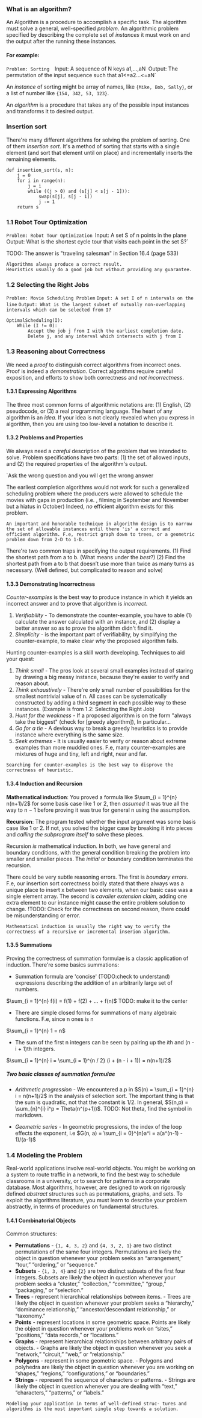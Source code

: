 ### What is an algorithm?

An Algorithm is a procedure to accomplish a specific task.
The algorithm must solve a general, well-specified *problem*.
An algorithmic problem specified by describing the complete set of *instances* it must work on and the output after the running these instances.
#### For example:
`Problem: Sorting 
`Input: A sequence of N keys a1,...,aN`
`Output: The permutation of the input sequence such that a1<=a2...<=aN`

An *instance* of sorting might be array of names, like `{Mike, Bob, Sally}`, or a list of number like `{154, 342, 53, 123}`. 

An *algorithm* is a procedure that takes any of the possible input instances and transforms it to desired output.

### Insertion sort

There're many different algorithms for solving the problem of sorting. One of them *Insertion sort*. 
It's a method of sorting that starts with a single element (and sort that element until on place) and incrementally inserts the remaining elements.

```
def insertion_sort(s, n):
	j = 0
	for i in range(n):
		j = i
		while ((j > 0) and (s[j] < s[j - 1])):
			swap(s[j], s[j - 1])
			j -= 1
	return s
```

### 1.1 Robot Tour Optimization

`Problem: Robot Tour Optimization
`Input: A set S of n points in the plane`
`Output: What is the shortest cycle tour that visits each point in the set S?`

TODO: The answer is "traveling salesman" in Section 16.4 (page 533)

```
Algorithms always produce a correct result.
Heuristics usually do a good job but without providing any guarantee.
```

### 1.2 Selecting the Right Jobs

`Problem: Movie Scheduling Problem`
`Input: A set I of n intervals on the line`
`Output: What is the largest subset of mutually non-overlapping intervals which can be selected from I?`

```
OptimalScheduling(I):
	While (I != 0):
		Accept the job j from I with the earliest completion date.
		Delete j, and any interval which intersects with j from I
```


### 1.3 Reasoning about Correctness

We need a *proof* to distinguish correct algorithms from incorrect ones.
Proof is indeed a *demonstration*. Correct algorithms require careful exposition, and efforts to show both correctness and *not incorrectness*.

#### 1.3.1 Expressing Algorithms 

The three most common forms of algorithmic notations are: (1) English, (2) pseudocode, or (3) a real programming language.
The heart of any algorithm is an *idea*. If your idea is not clearly revealed when you express in algorithm, then you are using too low-level a notation to describe it.

#### 1.3.2 Problems and Properties

We always need a *careful* description of the problem that we intended to solve.
Problem specifications have two parts: (1) the set of allowed inputs, and (2) the required properties of the algorithm's output. 

`Ask the wrong question and you will get the wrong answer

The earliest completion algorithms would not work for such a generalized scheduling problem where the producers were allowed to schedule the movies with gaps in production (i.e. , filming in September and November but a hiatus in October)
Indeed, *no* efficient algorithm exists for this problem. 

```
An important and honorable technique in algorithm design is to narrow the set of allowable instances until there 'is' a correct and efficient algorithm. F.e, restrict graph down to trees, or a geometric problem down from 2-D to 1-D.
```

There're two common traps in specifying the output requirements.
(1) Find the shortest path from a to b. (What means under the *best*?)
(2) Find the shortest path from a to b that doesn’t use more than twice as many turns as necessary. (Well defined, but complicated to reason and solve)

#### 1.3.3 Demonstrating Incorrectness

*Counter-examples* is the best way to produce instance in which it yields an incorrect answer and to prove that algorithm is *incorrect*.
1. *Verifiability* - To demonstrate the counter-example, you have to able (1) calculate the answer calculated with an instance, and (2) display a better answer so as to prove the algorithm didn't find it.
2. *Simplicity* - is the important part of verifiability, by simplifying the counter-example, to make clear *why* the proposed algorithm fails.

Hunting counter-examples is a skill worth developing. Techniques to aid your quest:
1. *Think small* - The pros look at several small examples instead of staring by drawing a big messy instance, because they're easier to verify and reason about.
2. *Think exhaustively* - There're only small number of possibilities for the smallest nontrivial value of n. All cases can be systematically constructed by adding a third segment in each possible way to these instances. (Example is from 1.2: Selecting the Right Job)
3. *Hunt for the weakness* - If a proposed algorithm is on the form "always take the biggest" (check for [greedy algorithm]), In particular...
4. *Go for a tie* - A devious way to break a greedy heuristics is to provide instance where everything is the same size.
5. *Seek extremes* - It is usually easier to verify or reason about extreme examples than more muddled ones. F.e, many counter-examples are mixtures of huge and tiny, left and right, near and far.

```
Searching for counter-examples is the best way to disprove the correctness of heuristic.
```

#### 1.3.4 Induction and Recursion

**Mathematical induction**: You proved a formula like $\sum_{i = 1}^{n} n(n+1)/2$ for some basis case like 1 or 2, then *assumed* it was true all the way to n − 1 before proving it was true for general n using the assumption.

**Recursion**: The program tested whether the input argument was some basis case like 1 or 2. If not, you solved the bigger case by breaking it into pieces and *calling the subprogram itself* to solve these pieces. 

Recursion *is* mathematical induction. In both, we have general and boundary conditions, with the general condition breaking the problem into smaller and smaller pieces. The *initial* or boundary condition terminates the recursion. 

There could be very subtle reasoning errors. 
The first is *boundary errors*. F.e, our insertion sort correctness boldly stated that there always was a unique place to insert x between two elements, when our basic case was a single element array.
The second is *cavalier extension claim*, adding one extra element to our instance might cause the entire problem solution to change.
!TODO: Check for the correctness on second reason, there could be misunderstanding or error.

```
Mathematical induction is usually the right way to verify the correctness of a recursive or incremental inserion algorithm.
```

#### 1.3.5 Summations

Proving the correctness of summation formulae is a classic application of induction.
There're some basics summations:
- Summation formula are 'concise' (TODO:check to understand) expressions describing the addition of an arbitrarily large set of numbers.

$\sum_{i = 1}^{n} f(i) = f(1) + f(2) + ... + f(n)$
TODO: make it to the center

- There are simple closed forms for summations of many algebraic functions. F.e, since n ones is n

$\sum_{i = 1}^{n} 1 = n$

- The sum of the first n integers can be seen by pairing up the *i*th and (n - i + 1)th integers.

$\sum_{i = 1}^{n} i = \sum_{i = 1}^{n / 2} (i + (n - i + 1)) = n(n+1)/2$

##### Two basic classes of summation formulae
- *Arithmetic progression*  - We encountered a.p in $S(n) = \sum_{i = 1}^{n} i = n(n+1)/2$ in the analysis of selection sort. The important thing is that the sum is quadratic, not that the constant is 1/2. In general, $S(n,p) = \sum_{n}^{i} i^p = Theta(n^(p+1))$. TODO: Not theta, find the symbol in markdown.

- *Geometric series* - In geometric progressions, the index of the loop effects the exponent, i.e $G(n, a) = \sum_{i = 0}^{n}a^i = a(a^(n-1) - 1)/(a-1)$

### 1.4 Modeling the Problem

Real-world applications involve real-world objects. You might be working on a system to route traffic in a network, to find the best way to schedule classrooms in a university, or to search for patterns in a corporate database. Most algorithms, however, are designed to work on rigorously defined *abstract* structures such as permutations, graphs, and sets. To exploit the algorithms literature, you must learn to describe your problem abstractly, in terms of procedures on fundamental structures.

#### 1.4.1 Combinatorial Objects

Common structures:
- **Permutations** - `{1, 4, 3, 2}` and `{4, 3, 2, 1}` are two distinct permutations of the same four integers. Permutations are likely the object in question whenever your problem seeks an “arrangement,” “tour,” “ordering,” or “sequence.”
- **Subsets** - `{1, 3, 4}` and `{2}` are two distinct subsets of the first four integers. Subsets are likely the object in question whenever your problem seeks a “cluster,” “collection,” “committee,” “group,” “packaging,” or “selection.”
- **Trees** - represent hierarchical relationships between items. - Trees are likely the object in question whenever your problem seeks a “hierarchy,” “dominance relationship,” “ancestor/descendant relationship,” or “taxonomy.”
- **Points** - represent locations in some geometric space. Points are likely the object in question whenever your problems work on “sites,” “positions,” “data records,” or “locations.”
- **Graphs** - represent hierarchical relationships between arbitrary pairs of objects. - Graphs are likely the object in question whenever you seek a “network,” “circuit,” “web,” or “relationship.”
- **Polygons** - represent in some geometric space. - Polygons and polyhedra are likely the object in question whenever you are working on “shapes,” “regions,” “configurations,” or “boundaries.”
- **Strings** - represent the sequence of characters or patterns. - Strings are likely the object in question whenever you are dealing with “text,” “characters,” “patterns,” or “labels.”

```
Modeling your application in terms of well-defined struc- tures and algorithms is the most important single step towards a solution.
```


